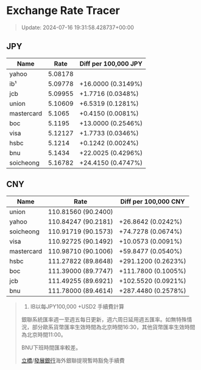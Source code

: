 # Exchange Rate Tracer

> Update: 2024-07-16 19:31:58.428737+00:00

## JPY

| Name       |    Rate | Diff per 100,000 JPY   |
|------------|---------|------------------------|
| yahoo      | 5.08178 |                        |
| ib¹        | 5.09778 | +16.0000 (0.3149%)     |
| jcb        | 5.09955 | +1.7716 (0.0348%)      |
| union      | 5.10609 | +6.5319 (0.1281%)      |
| mastercard | 5.1065  | +0.4150 (0.0081%)      |
| boc        | 5.1195  | +13.0000 (0.2546%)     |
| visa       | 5.12127 | +1.7733 (0.0346%)      |
| hsbc       | 5.1214  | +0.1242 (0.0024%)      |
| bnu        | 5.1434  | +22.0025 (0.4296%)     |
| soicheong  | 5.16782 | +24.4150 (0.4747%)     |

## CNY

| Name       | Rate                | Diff per 100,000 CNY   |
|------------|---------------------|------------------------|
| union      | 110.81560	(90.2400) |                        |
| yahoo      | 110.84247	(90.2181) | +26.8642 (0.0242%)     |
| soicheong  | 110.91719	(90.1573) | +74.7278 (0.0674%)     |
| visa       | 110.92725	(90.1492) | +10.0573 (0.0091%)     |
| mastercard | 110.98710	(90.1006) | +59.8477 (0.0540%)     |
| hsbc       | 111.27822	(89.8648) | +291.1200 (0.2623%)    |
| boc        | 111.39000	(89.7747) | +111.7800 (0.1005%)    |
| jcb        | 111.49255	(89.6921) | +102.5520 (0.0921%)    |
| bnu        | 111.78000	(89.4614) | +287.4480 (0.2578%)    |


> 1. IB以每JPY100,000 +USD2 手續費計算
>
> 銀聯系統匯率週一至週五每日更新，週六周日延用週五匯率。如無特殊情況，部分歐系貨幣匯率生效時間為北京時間16:30，其他貨幣匯率生效時間為北京時間11:00。
>
> BNU下班時間匯率較差。
>
> [立橋](https://www.wlbank.com.mo/uploads/ueditor/file/20181211/1544536513900230.pdf)/[發展銀行](https://www.mdb.com.mo/Service_Charges_20230728.pdf)海外銀聯提現暫時豁免手續費

